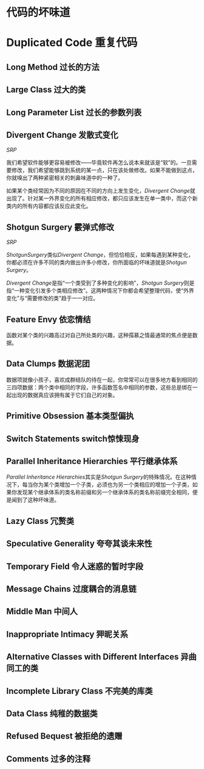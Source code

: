 # 代码的坏味道

# Duplicated Code 重复代码

## Long Method 过长的方法

## Large Class 过大的类

## Long Parameter List 过长的参数列表

## Divergent Change 发散式变化

*SRP*

我们希望软件能够更容易被修改——毕竟软件再怎么说本来就该是“软”的。一旦需要修改，我们希望能够跳到系统的某一点，只在该处做修改。如果不能做到这点，你就嗅出了两种紧密相关的刺鼻味道中的一种了。

如果某个类经常因为不同的原因在不同的方向上发生变化，*Divergent Change*就出现了。针对某一外界变化的所有相应修改，都只应该发生在单一类中，而这个新类内的所有内容都应该反应此变化。



## Shotgun Surgery 霰弹式修改

*SRP*

*ShotgunSurgery*类似*Divergent Change*，但恰恰相反，如果每遇到某种变化，你都必须在许多不同的类内做出许多小修改，你所面临的坏味道就是*Shotgun Surgery*。

*Divergent Change*是指“一个类受到了多种变化的影响”，*Shotgun Surgery*则是指“一种变化引发多个类相应修改”。这两种情况下你都会希望整理代码，使“外界变化”与“需要修改的类”趋于一一对应。

## Feature Envy 依恋情结

函数对某个类的兴趣高过对自己所处类的兴趣，这种孺慕之情最通常的焦点便是数据。

## Data Clumps 数据泥团

数据项就像小孩子，喜欢成群结队的待在一起，你常常可以在很多地方看到相同的三四项数据：两个类中相同的字段，许多函数签名中相同的参数，这些总是绑在一起出现的数据真应该拥有属于它们自己的对象。

## Primitive Obsession 基本类型偏执

## Switch Statements switch惊悚现身

## Parallel Inheritance Hierarchies 平行继承体系

*Parallel Inheritance Hierarchies*其实是*Shotgun Surgery*的特殊情况。在这种情况下，每当你为某个类增加一个子类，必须也为另一个类相应的增加一个子类，如果你发现某个继承体系的类名称前缀和另一个继承体系的类名称前缀完全相同，便是闻到了这种坏味道。 

## Lazy Class 冗赘类

## Speculative Generality 夸夸其谈未来性

## Temporary Field 令人迷惑的暂时字段

## Message Chains 过度耦合的消息链

## Middle Man 中间人

## Inappropriate Intimacy 狎昵关系

## Alternative Classes with Different Interfaces 异曲同工的类

## Incomplete Library Class 不完美的库类

## Data Class 纯稚的数据类

## Refused Bequest 被拒绝的遗赠

## Comments 过多的注释